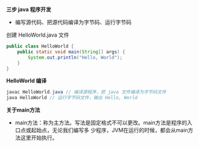 **三步 java 程序开发**

  -	编写源代码、把源代码编译为字节码、运行字节码



创建 HelloWorld.java 文件

```java
public class HelloWorld {
	public static void main(String[] args) {
		System.out.println("Hello, World");
	}
}
```



**HelloWorld 编译**

```java
javac HelloWorld.java // 编译源程序，把 java 文件编译为字节码文件
java HelloWorld	// 运行字节码文件，输出 Hello, World
```
**关于main方法**

- main方法：称为主方法。写法是固定格式不可以更改。main方法是程序的入口点或起始点，无论我们编写多
  少程序，JVM在运行的时候，都会从main方法这里开始执行。

